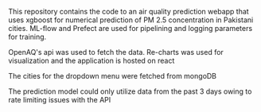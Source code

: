 This repository contains the code to an air quality prediction webapp 
that uses xgboost for numerical prediction of PM 2.5 concentration in Pakistani cities.
ML-flow and Prefect are used for pipelining and logging parameters for training.

OpenAQ's api was used to fetch the data. Re-charts was used for visualization and the application is hosted on react

The cities for the dropdown menu were fetched from mongoDB

The prediction model could only utilize data from the past 3 days owing to rate limiting issues with the API

